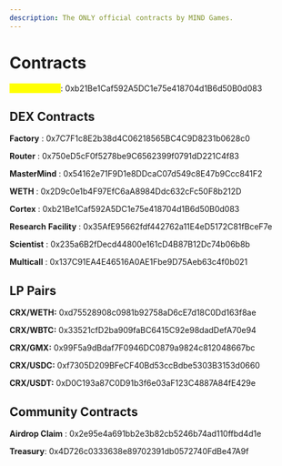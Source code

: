 ```yaml
---
description: The ONLY official contracts by MIND Games.
---
```


# Contracts

<mark style="color:yellow;">**Cortex \[CRX]**</mark>: 0xb21Be1Caf592A5DC1e75e418704d1B6d50B0d083

## DEX Contracts

**Factory** :  0x7C7F1c8E2b38d4C06218565BC4C9D8231b0628c0

**Router** : 0x750eD5cF0f5278be9C6562399f0791dD221C4f83

**MasterMind** : 0x54162e71F9D1e8DDcaC07d549c8E47b9Ccc841F2

**WETH** : 0x2D9c0e1b4F97EfC6aA8984Ddc632cFc50F8b212D

**Cortex** : 0xb21Be1Caf592A5DC1e75e418704d1B6d50B0d083

**Research** **Facility** : 0x35AfE95662fdf442762a11E4eD5172C81fBceF7e

**Scientist** : 0x235a6B2fDecd44800e161cD4B87B12Dc74b06b8b

**Multicall** :  0x137C91EA4E46516A0AE1Fbe9D75Aeb63c4f0b021

## LP Pairs

**CRX/WETH:**  0xd75528908c0981b92758aD6cE7d18C0Dd163f8ae

**CRX/WBTC:** 0x33521cfD2ba909faBC6415C92e98dadDefA70e94

**CRX/GMX:**  0x99F5a9dBdaf7F0946DC0879a9824c812048667bc

**CRX/USDC:** 0xf7305D209BFeCF40Bd53ccBdbe5303B3153d0660

**CRX/USDT:** 0xD0C193a87C0D91b3f6e03aF123C4887A84fE429e

## Community Contracts

**Airdrop Claim** : 0x2e95e4a691bb2e3b82cb5246b74ad110ffbd4d1e

**Treasury**: 0x4D726c0333638e89702391db0572740FdBe47A9f
